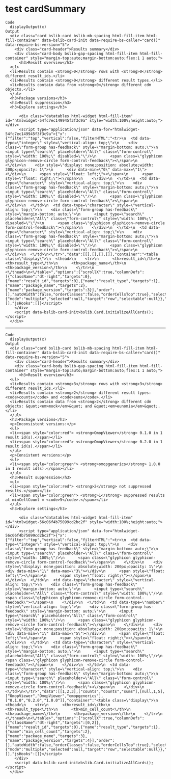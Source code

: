 # test cardSummary

    Code
      displayOutput(x)
    Output
      <div class="card bslib-card bslib-mb-spacing html-fill-item html-fill-container" data-bslib-card-init data-require-bs-caller="card()" data-require-bs-version="5">
        <div class="card-header">Results summary</div>
        <div class="card-body bslib-gap-spacing html-fill-item html-fill-container" style="margin-top:auto;margin-bottom:auto;flex:1 1 auto;">
          <h3>Result overview</h3>
      <ul>
      <li>Results contain <strong>0</strong> rows with <strong>0</strong> different result_ids.</li>
      <li>Results contain <strong>0</strong> different result types.</li>
      <li>Results contain data from <strong>0</strong> different cdm objects.</li>
      </ul>
      <h3>Package versions</h3>
      <h3>Result suppression</h3>
      <h3>Explore settings</h3>
      
          <div class="datatables html-widget html-fill-item" id="htmlwidget-54fc7ec149945f3f3c9a" style="width:100%;height:auto;"></div>
          <script type="application/json" data-for="htmlwidget-54fc7ec149945f3f3c9a">{"x":{"filter":"top","vertical":false,"filterHTML":"<tr>\n  <td data-type=\"integer\" style=\"vertical-align: top;\">\n    <div class=\"form-group has-feedback\" style=\"margin-bottom: auto;\">\n      <input type=\"search\" placeholder=\"All\" class=\"form-control\" style=\"width: 100%;\" disabled=\"\"/>\n      <span class=\"glyphicon glyphicon-remove-circle form-control-feedback\"><\/span>\n    <\/div>\n    <div style=\"display: none;position: absolute;width: 200px;opacity: 1\">\n      <div data-min=\"0\" data-max=\"1\"><\/div>\n      <span style=\"float: left;\"><\/span>\n      <span style=\"float: right;\"><\/span>\n    <\/div>\n  <\/td>\n  <td data-type=\"character\" style=\"vertical-align: top;\">\n    <div class=\"form-group has-feedback\" style=\"margin-bottom: auto;\">\n      <input type=\"search\" placeholder=\"All\" class=\"form-control\" style=\"width: 100%;\" disabled=\"\"/>\n      <span class=\"glyphicon glyphicon-remove-circle form-control-feedback\"><\/span>\n    <\/div>\n  <\/td>\n  <td data-type=\"character\" style=\"vertical-align: top;\">\n    <div class=\"form-group has-feedback\" style=\"margin-bottom: auto;\">\n      <input type=\"search\" placeholder=\"All\" class=\"form-control\" style=\"width: 100%;\" disabled=\"\"/>\n      <span class=\"glyphicon glyphicon-remove-circle form-control-feedback\"><\/span>\n    <\/div>\n  <\/td>\n  <td data-type=\"character\" style=\"vertical-align: top;\">\n    <div class=\"form-group has-feedback\" style=\"margin-bottom: auto;\">\n      <input type=\"search\" placeholder=\"All\" class=\"form-control\" style=\"width: 100%;\" disabled=\"\"/>\n      <span class=\"glyphicon glyphicon-remove-circle form-control-feedback\"><\/span>\n    <\/div>\n  <\/td>\n<\/tr>","data":[[],[],[],[]],"container":"<table class=\"display\">\n  <thead>\n    <tr>\n      <th>result_id<\/th>\n      <th>result_type<\/th>\n      <th>package_name<\/th>\n      <th>package_version<\/th>\n    <\/tr>\n  <\/thead>\n<\/table>","options":{"scrollX":true,"columnDefs":[{"className":"dt-right","targets":0},{"name":"result_id","targets":0},{"name":"result_type","targets":1},{"name":"package_name","targets":2},{"name":"package_version","targets":3}],"order":[],"autoWidth":false,"orderClasses":false,"orderCellsTop":true},"selection":{"mode":"multiple","selected":null,"target":"row","selectable":null}},"evals":[],"jsHooks":[]}</script>
        </div>
        <script data-bslib-card-init>bslib.Card.initializeAllCards();</script>
      </div>

---

    Code
      displayOutput(x)
    Output
      <div class="card bslib-card bslib-mb-spacing html-fill-item html-fill-container" data-bslib-card-init data-require-bs-caller="card()" data-require-bs-version="5">
        <div class="card-header">Results summary</div>
        <div class="card-body bslib-gap-spacing html-fill-item html-fill-container" style="margin-top:auto;margin-bottom:auto;flex:1 1 auto;">
          <h3>Result overview</h3>
      <ul>
      <li>Results contain <strong>3</strong> rows with <strong>3</strong> different result_ids.</li>
      <li>Results contain <strong>2</strong> different result types: <code>counts</code> and <code>sums</code>.</li>
      <li>Results contain data from <strong>2</strong> different cdm objects: &quot;<em>mock</em>&quot; and &quot;<em>eunomia</em>&quot;.</li>
      </ul>
      <h3>Package versions</h3>
      <p>Inconsistent versions:</p>
      <ul>
      <li><span style="color:red"> <strong>OmopViewer</strong> 0.1.0 in 1 result id(s).</span></li>
      <li><span style="color:red"> <strong>OmopViewer</strong> 0.2.0 in 1 result id(s).</span></li>
      </ul>
      <p>Consistent versions:</p>
      <ul>
      <li><span style="color:green"> <strong>omopgenerics</strong> 1.0.0 in 1 result id(s).</span></li>
      </ul>
      <h3>Result suppression</h3>
      <ul>
      <li><span style="color:red"> <strong>2</strong> not suppressed results.</span></li>
      <li><span style="color:green"> <strong>1</strong> suppressed results at minCellCount = <code>5</code>.</span></li>
      </ul>
      <h3>Explore settings</h3>
      
          <div class="datatables html-widget html-fill-item" id="htmlwidget-56c06f4b75099cd2bc2f" style="width:100%;height:auto;"></div>
          <script type="application/json" data-for="htmlwidget-56c06f4b75099cd2bc2f">{"x":{"filter":"top","vertical":false,"filterHTML":"<tr>\n  <td data-type=\"integer\" style=\"vertical-align: top;\">\n    <div class=\"form-group has-feedback\" style=\"margin-bottom: auto;\">\n      <input type=\"search\" placeholder=\"All\" class=\"form-control\" style=\"width: 100%;\"/>\n      <span class=\"glyphicon glyphicon-remove-circle form-control-feedback\"><\/span>\n    <\/div>\n    <div style=\"display: none;position: absolute;width: 200px;opacity: 1\">\n      <div data-min=\"1\" data-max=\"3\"><\/div>\n      <span style=\"float: left;\"><\/span>\n      <span style=\"float: right;\"><\/span>\n    <\/div>\n  <\/td>\n  <td data-type=\"character\" style=\"vertical-align: top;\">\n    <div class=\"form-group has-feedback\" style=\"margin-bottom: auto;\">\n      <input type=\"search\" placeholder=\"All\" class=\"form-control\" style=\"width: 100%;\"/>\n      <span class=\"glyphicon glyphicon-remove-circle form-control-feedback\"><\/span>\n    <\/div>\n  <\/td>\n  <td data-type=\"number\" style=\"vertical-align: top;\">\n    <div class=\"form-group has-feedback\" style=\"margin-bottom: auto;\">\n      <input type=\"search\" placeholder=\"All\" class=\"form-control\" style=\"width: 100%;\"/>\n      <span class=\"glyphicon glyphicon-remove-circle form-control-feedback\"><\/span>\n    <\/div>\n    <div style=\"display: none;position: absolute;width: 200px;opacity: 1\">\n      <div data-min=\"1\" data-max=\"5\"><\/div>\n      <span style=\"float: left;\"><\/span>\n      <span style=\"float: right;\"><\/span>\n    <\/div>\n  <\/td>\n  <td data-type=\"character\" style=\"vertical-align: top;\">\n    <div class=\"form-group has-feedback\" style=\"margin-bottom: auto;\">\n      <input type=\"search\" placeholder=\"All\" class=\"form-control\" style=\"width: 100%;\"/>\n      <span class=\"glyphicon glyphicon-remove-circle form-control-feedback\"><\/span>\n    <\/div>\n  <\/td>\n  <td data-type=\"character\" style=\"vertical-align: top;\">\n    <div class=\"form-group has-feedback\" style=\"margin-bottom: auto;\">\n      <input type=\"search\" placeholder=\"All\" class=\"form-control\" style=\"width: 100%;\"/>\n      <span class=\"glyphicon glyphicon-remove-circle form-control-feedback\"><\/span>\n    <\/div>\n  <\/td>\n<\/tr>","data":[[1,2,3],["counts","counts","sums"],[null,1,5],["OmopViewer","OmopViewer","omopgenerics"],["0.1.0","0.2.0","1.0.0"]],"container":"<table class=\"display\">\n  <thead>\n    <tr>\n      <th>result_id<\/th>\n      <th>result_type<\/th>\n      <th>min_cell_count<\/th>\n      <th>package_name<\/th>\n      <th>package_version<\/th>\n    <\/tr>\n  <\/thead>\n<\/table>","options":{"scrollX":true,"columnDefs":[{"className":"dt-right","targets":[0,2]},{"name":"result_id","targets":0},{"name":"result_type","targets":1},{"name":"min_cell_count","targets":2},{"name":"package_name","targets":3},{"name":"package_version","targets":4}],"order":[],"autoWidth":false,"orderClasses":false,"orderCellsTop":true},"selection":{"mode":"multiple","selected":null,"target":"row","selectable":null}},"evals":[],"jsHooks":[]}</script>
        </div>
        <script data-bslib-card-init>bslib.Card.initializeAllCards();</script>
      </div>

